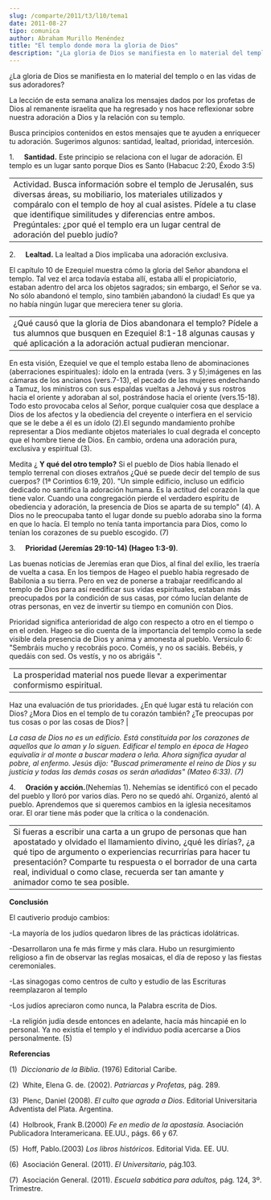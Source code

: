 ```yaml
---
slug: /comparte/2011/t3/l10/tema1
date: 2011-08-27
tipo: comunica
author: Abraham Murillo Menéndez
title: "El templo donde mora la gloria de Dios"
description: "¿La gloria de Dios se manifiesta en lo material del templo o en las vidas de  sus adoradores? La lección de esta semana analiza los mensajes dados por los  profetas de Dios al remanente israelita que ha regresado y nos hace reflexionar  sobre nuestra adoración a Dios y la rela..."
---
```


¿La gloria de Dios se manifiesta en lo material del templo o en las vidas de sus adoradores?

La lección de esta semana analiza los mensajes dados por los profetas de Dios al remanente israelita que ha regresado y nos hace reflexionar sobre nuestra adoración a Dios y la relación con su templo.

Busca principios contenidos en estos mensajes que te ayuden a enriquecer tu adoración. Sugerimos algunos: santidad, lealtad, prioridad, intercesión.

1.     **Santidad.** Este principio se relaciona con el lugar de adoración. El templo es un lugar santo porque Dios es Santo (Habacuc 2:20, Éxodo 3:5)

|     |
| --- |
| Actividad. Busca información sobre el templo de Jerusalén, sus diversas áreas, su mobiliario, los materiales utilizados y compáralo con el templo de hoy al cual asistes. Pídele a tu clase que identifique similitudes y diferencias entre ambos. Pregúntales: ¿por qué el templo era un lugar central de adoración del pueblo judío? |

2.     **Lealtad.** La lealtad a Dios implicaba una adoración exclusiva.

El capítulo 10 de Ezequiel muestra cómo la gloria del Señor abandona el templo. Tal vez el arca todavía estaba allí, estaba allí el propiciatorio, estaban adentro del arca los objetos sagrados; sin embargo, el Señor se va. No sólo abandonó el templo, sino también ¡abandonó la ciudad! Es que ya no había ningún lugar que mereciera tener su gloria.

|     |
| --- |
| ¿Qué causó que la gloria de Dios abandonara el templo? Pídele a tus alumnos que busquen en Ezequiel 8:1-18 algunas causas y qué aplicación a la adoración actual pudieran mencionar. |

En esta visión, Ezequiel ve que el templo estaba lleno de abominaciones (aberraciones espirituales): ídolo en la entrada (vers. 3 y 5);imágenes en las cámaras de los ancianos (vers.7-13), el pecado de las mujeres endechando a Tamuz, los ministros con sus espaldas vueltas a Jehová y sus rostros hacia el oriente y adoraban al sol, postrándose hacia el oriente (vers.15-18). Todo esto provocaba celos al Señor, porque cualquier cosa que desplace a Dios de los afectos y la obediencia del creyente o interfiera en el servicio que se le debe a él es un ídolo (2).El segundo mandamiento prohíbe representar a Dios mediante objetos materiales lo cual degrada el concepto que el hombre tiene de Dios. En cambio, ordena una adoración pura, exclusiva y espiritual (3).

Medita ¿ **Y qué del otro templo?** Si el pueblo de Dios había llenado el templo terrenal con dioses extraños ¿Qué se puede decir del templo de sus cuerpos? (1ª Corintios 6:19, 20). "Un simple edificio, incluso un edificio dedicado no santifica la adoración humana. Es la actitud del corazón la que tiene valor. Cuando una congregación pierde el verdadero espíritu de obediencia y adoración, la presencia de Dios se aparta de su templo" (4). A Dios no le preocupaba tanto el lugar donde su pueblo adoraba sino la forma en que lo hacía. El templo no tenía tanta importancia para Dios, como lo tenían los corazones de su pueblo escogido. (7)

3.     **Prioridad (Jeremías 29:10-14) (Hageo 1:3-9)**.

Las buenas noticias de Jeremías eran que Dios, al final del exilio, les traería de vuelta a casa. En los tiempos de Hageo el pueblo había regresado de Babilonia a su tierra. Pero en vez de ponerse a trabajar reedificando al templo de Dios para así reedificar sus vidas espirituales, estaban más preocupados por la condición de sus casas, por cómo lucían delante de otras personas, en vez de invertir su tiempo en comunión con Dios.

Prioridad significa anterioridad de algo con respecto a otro en el tiempo o en el orden. Hageo se dio cuenta de la importancia del templo como la sede visible dela presencia de Dios y anima y amonesta al pueblo. Versículo 6: "Sembráis mucho y recobráis poco. Coméis, y no os saciáis. Bebéis, y quedáis con sed. Os vestís, y no os abrigáis ".

|     |
| --- |
| La prosperidad material nos puede llevar a experimentar conformismo espiritual.

Haz una evaluación de tus prioridades. ¿En qué lugar está tu relación con Dios? ¿Mora Dios en el templo de tu corazón también? ¿Te preocupas por tus cosas o por las cosas de Dios? |

_La casa de Dios no es un edificio. Está constituida por los corazones de aquellos que lo aman y lo siguen. Edificar el templo en época de Hageo equivalía ir al monte a buscar madera o leña. Ahora significa ayudar al pobre, al enfermo. Jesús dijo: "Buscad primeramente el reino de Dios y su justicia y todas las demás cosas os serán añadidas" (Mateo 6:33). (7)_

4.     **Oración y acción.**(Nehemías 1). Nehemías se identificó con el pecado del pueblo y lloró por varios días. Pero no se quedó ahí. Organizó, alentó al pueblo. Aprendemos que si queremos cambios en la iglesia necesitamos orar. El orar tiene más poder que la crítica o la condenación.

|     |
| --- |
| Si fueras a escribir una carta a un grupo de personas que han apostatado y olvidado el llamamiento divino, ¿qué les dirías?, ¿a qué tipo de argumento o experiencias recurrirías para hacer tu presentación? Comparte tu respuesta o el borrador de una carta real, individual o como clase, recuerda ser tan amante y animador como te sea posible. |

**Conclusión**

El cautiverio produjo cambios:

 -La mayoría de los judíos quedaron libres de las prácticas idolátricas.

 -Desarrollaron una fe más firme y más clara. Hubo un resurgimiento religioso a fin de observar las reglas mosaicas, el día de reposo y las fiestas ceremoniales.

 -Las sinagogas como centros de culto y estudio de las Escrituras reemplazaron al templo

 -Los judíos apreciaron como nunca, la Palabra escrita de Dios.

 -La religión judía desde entonces en adelante, hacía más hincapié en lo personal. Ya no existía el templo y el individuo podía acercarse a Dios personalmente. (5)

**Referencias**

(1)  _Diccionario de la Biblia_. (1976) Editorial Caribe.

(2)  White, Elena G. de. (2002). _Patriarcas y Profetas,_ pág. 289.

(3)  Plenc, Daniel (2008). _El culto que agrada a Dios_. Editorial Universitaria Adventista del Plata. Argentina.

(4)  Holbrook, Frank B.(2000) _Fe en medio de la apostasía._ Asociación Publicadora Interamericana. EE.UU., págs. 66 y 67.

(5)  Hoff, Pablo.(2003) _Los libros históricos._ Editorial Vida. EE. UU.

(6)  Asociación General. (2011). _El Universitario,_ pág.103.

(7)  Asociación General. (2011). _Escuela sabática para adultos,_ pág. 124, 3º. Trimestre.
